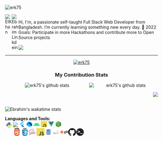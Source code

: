 <p align="left"> <img src="https://komarev.com/ghpvc/?username=erk75&label=Views&color=blue&style=plastic" alt="erk75" /> </p>

<a href="https://twitter.com/erkhan75">
  <img align="left" alt="EIKhan" width="22px" src="https://cdn.jsdelivr.net/npm/simple-icons@v3/icons/twitter.svg" />
</a>
<a href="https://www.linkedin.com/in/erk75/">
  <img align="left" alt="Ebrahim Linkdein" width="22px" src="https://cdn.jsdelivr.net/npm/simple-icons@v3/icons/linkedin.svg" />
</a>
<br />                                                                                                                             
Hi, I'm, a passionate self-taught Full Stack Web Developer from Bangladesh. I’m currently learning something new every day. 🥅 2022 Goals: Participate in more Hackathons and contribute more to Open Source projects
<br />
<br />

<img src="https://github.com/erk75/erk75/blob/main/ebrahimkhan.jpg"/>
 <hr></hr>
 <p align="center"> <a href="https://github.com/ryo-ma/github-profile-trophy"><img src="https://github-profile-trophy.vercel.app/?username=erk75" alt="erk75" /></a> </p>

<div align="center">
  
### My Contribution Stats
<div align="center">
<img algin="left" src="https://github-readme-streak-stats.herokuapp.com/?user=erk75&theme=default" width="45%" alt="erk75's github stats"/>
</a>
<a href="https://github.com/erk75">
 <img align="right" src="https://github-readme-stats.vercel.app/api?username=erk75&show_icons=true&theme=default&line_height=24" width="45%" alt="erk75's github stats"/>
</a>
<div align="left">

<p>
  <img align="right"
    src="https://github-readme-stats.vercel.app/api/top-langs/?username=erk75&langs_count=8&theme=react" />
</p>

<br />
<br />
  
  
  ![Ebrahim's wakatime stats](https://github-readme-stats.vercel.app/api/wakatime?username=@erk75)


**Languages and Tools:**  
<img align="left" alt="Python" width="26px" src="https://raw.githubusercontent.com/github/explore/80688e429a7d4ef2fca1e82350fe8e3517d3494d/topics/python/python.png" />
<img src ='https://github.com/MarikIshtar007/MarikIshtar007/blob/master/images/cpp.svg' width='30'/>
<code><img height="20" src="https://raw.githubusercontent.com/github/explore/80688e429a7d4ef2fca1e82350fe8e3517d3494d/topics/flutter/flutter.png"></code>
<code><img height="20" src="https://raw.githubusercontent.com/github/explore/80688e429a7d4ef2fca1e82350fe8e3517d3494d/topics/dart/dart.png"></code>
<code><img height="20" src="https://raw.githubusercontent.com/github/explore/80688e429a7d4ef2fca1e82350fe8e3517d3494d/topics/android/android.png"></code>
<code><img height="20" src="https://raw.githubusercontent.com/github/explore/80688e429a7d4ef2fca1e82350fe8e3517d3494d/topics/javascript/javascript.png"></code>
<code><img height="20" src="https://raw.githubusercontent.com/github/explore/80688e429a7d4ef2fca1e82350fe8e3517d3494d/topics/vue/vue.png"></code>
<code><img height="20" src="https://raw.githubusercontent.com/github/explore/80688e429a7d4ef2fca1e82350fe8e3517d3494d/topics/nodejs/nodejs.png"></code>  
<img align="left" alt="HTML5" width="26px" src="https://raw.githubusercontent.com/github/explore/80688e429a7d4ef2fca1e82350fe8e3517d3494d/topics/html/html.png" />
<img align="left" alt="CSS3" width="26px" src="https://raw.githubusercontent.com/github/explore/80688e429a7d4ef2fca1e82350fe8e3517d3494d/topics/css/css.png" />
<img align="left" alt="Sass" width="26px" src="https://raw.githubusercontent.com/github/explore/80688e429a7d4ef2fca1e82350fe8e3517d3494d/topics/sass/sass.png" />
<img align="left" alt="JavaScript" width="26px" src="https://raw.githubusercontent.com/github/explore/80688e429a7d4ef2fca1e82350fe8e3517d3494d/topics/javascript/javascript.png" />
<img align="left" alt="SQL" width="26px" src="https://raw.githubusercontent.com/github/explore/80688e429a7d4ef2fca1e82350fe8e3517d3494d/topics/sql/sql.png" />
<img align="left" alt="MySQL" width="26px" src="https://raw.githubusercontent.com/github/explore/80688e429a7d4ef2fca1e82350fe8e3517d3494d/topics/mysql/mysql.png" />
<img align="left" alt="Git" width="26px" src="https://raw.githubusercontent.com/github/explore/80688e429a7d4ef2fca1e82350fe8e3517d3494d/topics/git/git.png" />
<img align="left" alt="GitHub" width="26px" src="https://raw.githubusercontent.com/github/explore/78df643247d429f6cc873026c0622819ad797942/topics/github/github.png" />
<img align="left" alt="Terminal" width="26px" src="https://raw.githubusercontent.com/github/explore/80688e429a7d4ef2fca1e82350fe8e3517d3494d/topics/terminal/terminal.png" />
 

<br />



